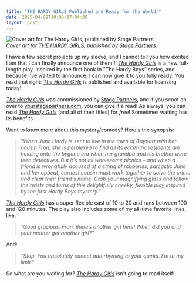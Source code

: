 ```yaml
---
title: "THE HARDY GIRLS Published and Ready for the World!"
date: 2025-04-09T10:06:17-04:00
layout: post
---
```


![Cover art for *The Hardy Girls*, published by Stage Partners.](/images/HardyGirls_cover_sq.jpg)  
*Cover art for *[THE HARDY GIRLS](https://www.yourstagepartners.com/hardy-girls#get_scripts)*, published by [Stage Partners](https://www.yourstagepartners.com/).*

I have a few secret projects up my sleeve, and I cannot tell you how excited I am that I can finally announce one of them!!! *[The Hardy Girls](https://www.yourstagepartners.com/hardy-girls#get_scripts)* is a new full-length play, inspired by the first book in "The Hardy Boys" series, and because I've waited to announce, I can now give it to you fully ready! You read that right: *[The Hardy Girls](https://www.yourstagepartners.com/hardy-girls#get_scripts)* is published and available for licensing today!

*[The Hardy Girls](https://www.yourstagepartners.com/hardy-girls#get_scripts)* was commissioned by [Stage Partners](https://www.yourstagepartners.com/), and if you  scoot on over to  [yourstagepartners.com](https://www.yourstagepartners.com/), you can give it a read! As always, you can read *[The Hardy Girls](https://www.yourstagepartners.com/hardy-girls#get_scripts)* (and all of their titles) for *free*! Sometimes waiting has its benefits.

Want to know more about this mystery/comedy? Here's the synopsis:

>"*When Juno Hardy is sent to live in the town of Bayport with her cousin Fran, she is perplexed to find all its eccentric residents are holding onto the bygone era when her grandpa and his brother were teen detectives. But it’s not all wholesome picnics – and when a friend is wrongfully accused of a string of robberies, sarcastic Juno and her upbeat, earnest cousin must work together to solve the crime and clear their friend's name. Grab your magnifying glass and follow the twists and turns of this delightfully cheeky, flexible play inspired by the first Hardy Boys mystery.*"

*[The Hardy Girls](https://www.yourstagepartners.com/hardy-girls#get_scripts)* has a super flexible cast of 10 to 20 and runs between 100 and 120 minutes. The play also includes some of my all-time favorite lines, like:

>*"Good gracious, Fran, there’s another girl here! When did you and your mother get
another girl?"*

And:

>*"Stop. You absolutely cannot add rhyming to your quirks. I’m at my limit."*

So what are you waiting for? *[The Hardy Girls](https://www.yourstagepartners.com/hardy-girls#get_scripts)* isn't going to read itself! 
